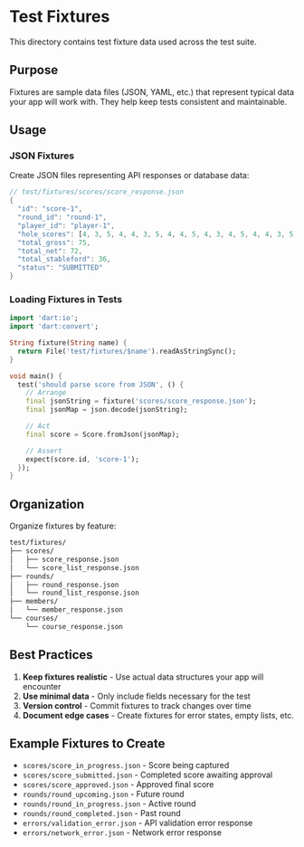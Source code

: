 # Test Fixtures

This directory contains test fixture data used across the test suite.

## Purpose

Fixtures are sample data files (JSON, YAML, etc.) that represent typical data your app will work with. They help keep tests consistent and maintainable.

## Usage

### JSON Fixtures

Create JSON files representing API responses or database data:

```dart
// test/fixtures/scores/score_response.json
{
  "id": "score-1",
  "round_id": "round-1",
  "player_id": "player-1",
  "hole_scores": [4, 3, 5, 4, 4, 3, 5, 4, 4, 5, 4, 3, 4, 5, 4, 4, 3, 5],
  "total_gross": 75,
  "total_net": 72,
  "total_stableford": 36,
  "status": "SUBMITTED"
}
```

### Loading Fixtures in Tests

```dart
import 'dart:io';
import 'dart:convert';

String fixture(String name) {
  return File('test/fixtures/$name').readAsStringSync();
}

void main() {
  test('should parse score from JSON', () {
    // Arrange
    final jsonString = fixture('scores/score_response.json');
    final jsonMap = json.decode(jsonString);

    // Act
    final score = Score.fromJson(jsonMap);

    // Assert
    expect(score.id, 'score-1');
  });
}
```

## Organization

Organize fixtures by feature:

```bash
test/fixtures/
├── scores/
│   ├── score_response.json
│   └── score_list_response.json
├── rounds/
│   ├── round_response.json
│   └── round_list_response.json
├── members/
│   └── member_response.json
└── courses/
    └── course_response.json
```

## Best Practices

1. **Keep fixtures realistic** - Use actual data structures your app will encounter
2. **Use minimal data** - Only include fields necessary for the test
3. **Version control** - Commit fixtures to track changes over time
4. **Document edge cases** - Create fixtures for error states, empty lists, etc.

## Example Fixtures to Create

- `scores/score_in_progress.json` - Score being captured
- `scores/score_submitted.json` - Completed score awaiting approval
- `scores/score_approved.json` - Approved final score
- `rounds/round_upcoming.json` - Future round
- `rounds/round_in_progress.json` - Active round
- `rounds/round_completed.json` - Past round
- `errors/validation_error.json` - API validation error response
- `errors/network_error.json` - Network error response
